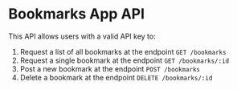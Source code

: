 # Bookmarks App API

This API allows users with a valid API key to:

1. Request a list of all bookmarks at the endpoint `GET /bookmarks`
2. Request a single bookmark at the endpoint `GET /bookmarks/:id`
3. Post a new bookmark at the endpoint `POST /bookmarks`
4. Delete a bookmark at the endpoint `DELETE /bookmarks/:id`
